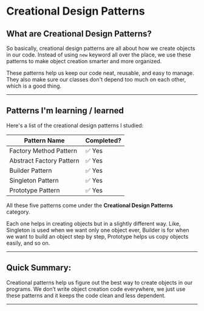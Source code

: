 # Creational Design Patterns

## What are Creational Design Patterns?

So basically, creational design patterns are all about how we create objects in our code. Instead of using `new` keyword all over the place, we use these patterns to make object creation smarter and more organized.

These patterns help us keep our code neat, reusable, and easy to manage. They also make sure our classes don't depend too much on each other, which is a good thing.

---

## Patterns I'm learning / learned

Here's a list of the creational design patterns I studied:

| Pattern Name             | Completed? |
| ------------------------ | ---------- |
| Factory Method Pattern   | ✅ Yes      |
| Abstract Factory Pattern | ✅ Yes      |
| Builder Pattern          | ✅ Yes      |
| Singleton Pattern        | ✅ Yes      |
| Prototype Pattern        | ✅ Yes      |

All these five patterns come under the **Creational Design Patterns** category.

Each one helps in creating objects but in a slightly different way. Like, Singleton is used when we want only one object ever, Builder is for when we want to build an object step by step, Prototype helps us copy objects easily, and so on.

---

## Quick Summary:

Creational patterns help us figure out the best way to create objects in our programs. We don’t write object creation code everywhere, we just use these patterns and it keeps the code clean and less dependent.

---
